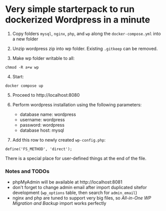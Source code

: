 # Very simple starterpack to run dockerized Wordpress in a minute


1. Copy folders `mysql`, `nginx`, `php`, and `wp` along the `docker-compose.yml` into a new folder

2. Unzip wordpress zip into wp folder. Existing `.gitkeep` can be removed.

3. Make wp folder writable to all:
```
chmod -R a+w wp
```

4. Start:
```
docker compose up
```
5. Proceed to http://localhost:8080

6. Perform wordpress installation using the following parameters:
	- database name: wordpress
	- username: wordpress
	- password: wordpress
	- database host: mysql

7. Add this row to newly created `wp-config.php`:
```
define('FS_METHOD', 'direct');
```
There is a special place for user-defined things at the end of the file.

### Notes and TODOs

- phpMyAdmin will be available at http://localhost:8081
- don't forget to change admin email after import duplicated sitefor development (`wp_options` table, then search for `admin_email`)
- nginx and php are tuned to support very big files, so _All-in-One WP Migration and Backup_ import works perfectly